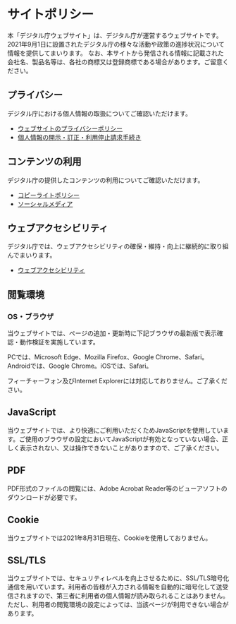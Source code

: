 # サイトポリシー

本「デジタル庁ウェブサイト」は、デジタル庁が運営するウェブサイトです。 2021年9月1日に設置されたデジタル庁の様々な活動や政策の進捗状況について情報を提供してまいります。 なお、本サイトから発信される情報に記載された会社名、製品名等は、各社の商標又は登録商標である場合があります。ご留意ください。

## プライバシー

デジタル庁における個人情報の取扱についてご確認いただけます。

- [ウェブサイトのプライバシーポリシー](privacy-policy.md)
- [個人情報の開示・訂正・利用停止請求手続き](privacy.md)

## コンテンツの利用

デジタル庁の提供したコンテンツの利用についてご確認いただけます。

- [コピーライトポリシー](copyright-policy.md)
- [ソーシャルメディア](social-media-policy.md)

## ウェブアクセシビリティ

デジタル庁では、ウェブアクセシビリティの確保・維持・向上に継続的に取り組んでまいります。

- [ウェブアクセシビリティ](accessibility-statement.md)

## 閲覧環境

### OS・ブラウザ

当ウェブサイトでは、ページの追加・更新時に下記ブラウザの最新版で表示確認・動作検証を実施しています。

PCでは、Microsoft Edge、Mozilla Firefox、Google Chrome、Safari。Androidでは、Google Chrome。iOSでは、Safari。

フィーチャーフォン及びInternet Explorerには対応しておりません。ご了承ください。

## JavaScript

当ウェブサイトでは、より快適にご利用いただくためJavaScriptを使用しています。ご使用のブラウザの設定においてJavaScriptが有効となっていない場合、正しく表示されない、又は操作できないことがありますので、ご了承ください。

## PDF

PDF形式のファイルの閲覧には、Adobe Acrobat Reader等のビューアソフトのダウンロードが必要です。

## Cookie

当ウェブサイトでは2021年8月31日現在、Cookieを使用しておりません。

## SSL/TLS

当ウェブサイトでは、セキュリティレベルを向上させるために、SSL/TLS暗号化通信を用いています。利用者の皆様が入力される情報を自動的に暗号化して送受信されますので、第三者に利用者の個人情報が読み取られることはありません。ただし、利用者の閲覧環境の設定によっては、当該ページが利用できない場合があります。
